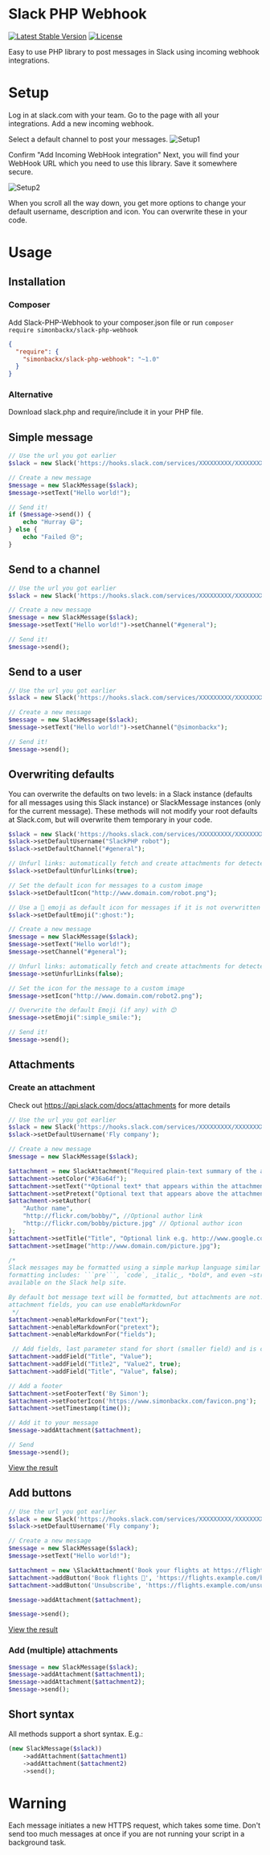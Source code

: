 # Slack PHP Webhook
[![Latest Stable Version](https://poser.pugx.org/simonbackx/slack-php-webhook/v/stable)](https://packagist.org/packages/simonbackx/slack-php-webhook) [![License](https://poser.pugx.org/simonbackx/slack-php-webhook/license)](https://packagist.org/packages/simonbackx/slack-php-webhook)

Easy to use PHP library to post messages in Slack using incoming webhook integrations.

# Setup
Log in at slack.com with your team. Go to the page with all your integrations. Add a new incoming webhook.

Select a default channel to post your messages.
![Setup1](http://www.cloock.be/uploads/slack1.png)

Confirm "Add Incoming WebHook integration"
Next, you will find your WebHook URL which you need to use this library. Save it somewhere secure.

![Setup2](http://www.cloock.be/uploads/slack2.png)

When you scroll all the way down, you get more options to change your default username, description and icon. You can overwrite these in your code.

# Usage
## Installation

### Composer

Add Slack-PHP-Webhook to your composer.json file or run `composer require simonbackx/slack-php-webhook`

```json
{
  "require": {
    "simonbackx/slack-php-webhook": "~1.0"
  }
}
```

### Alternative

Download slack.php and require/include it in your PHP file.

## Simple message

```php
// Use the url you got earlier
$slack = new Slack('https://hooks.slack.com/services/XXXXXXXXX/XXXXXXXXX/XXXXXXXXXXXXXXXXXXXXXXXX');

// Create a new message
$message = new SlackMessage($slack);
$message->setText("Hello world!");

// Send it!
if ($message->send()) {
    echo "Hurray 😄";
} else {
    echo "Failed 😢";
}
```

## Send to a channel
```php
// Use the url you got earlier
$slack = new Slack('https://hooks.slack.com/services/XXXXXXXXX/XXXXXXXXX/XXXXXXXXXXXXXXXXXXXXXXXX');

// Create a new message
$message = new SlackMessage($slack);
$message->setText("Hello world!")->setChannel("#general");

// Send it!
$message->send();
```

## Send to a user
```php
// Use the url you got earlier
$slack = new Slack('https://hooks.slack.com/services/XXXXXXXXX/XXXXXXXXX/XXXXXXXXXXXXXXXXXXXXXXXX');

// Create a new message
$message = new SlackMessage($slack);
$message->setText("Hello world!")->setChannel("@simonbackx");

// Send it!
$message->send();
```

## Overwriting defaults
You can overwrite the defaults on two levels: in a Slack instance (defaults for all messages using this Slack instance) or SlackMessage instances (only for the current message). These methods will not modify your root defaults at Slack.com, but will overwrite them temporary in your code.

```php
$slack = new Slack('https://hooks.slack.com/services/XXXXXXXXX/XXXXXXXXX/XXXXXXXXXXXXXXXXXXXXXXXX');
$slack->setDefaultUsername("SlackPHP robot");
$slack->setDefaultChannel("#general");

// Unfurl links: automatically fetch and create attachments for detected URLs
$slack->setDefaultUnfurlLinks(true);

// Set the default icon for messages to a custom image
$slack->setDefaultIcon("http://www.domain.com/robot.png"); 

// Use a 👻 emoji as default icon for messages if it is not overwritten in messages
$slack->setDefaultEmoji(":ghost:");

// Create a new message
$message = new SlackMessage($slack);
$message->setText("Hello world!");
$message->setChannel("#general");

// Unfurl links: automatically fetch and create attachments for detected URLs
$message->setUnfurlLinks(false);

// Set the icon for the message to a custom image
$message->setIcon("http://www.domain.com/robot2.png");

// Overwrite the default Emoji (if any) with 😊
$message->setEmoji(":simple_smile:");

// Send it!
$message->send();

```

## Attachments
### Create an attachment
Check out https://api.slack.com/docs/attachments for more details

```php
// Use the url you got earlier
$slack = new Slack('https://hooks.slack.com/services/XXXXXXXXX/XXXXXXXXX/XXXXXXXXXXXXXXXXXXXXXXXX');
$slack->setDefaultUsername('Fly company');

// Create a new message
$message = new SlackMessage($slack);

$attachment = new SlackAttachment("Required plain-text summary of the attachment.");
$attachment->setColor("#36a64f");
$attachment->setText("*Optional text* that appears within the attachment");
$attachment->setPretext("Optional text that appears above the attachment block");
$attachment->setAuthor(
    "Author name", 
    "http://flickr.com/bobby/", //Optional author link
    "http://flickr.com/bobby/picture.jpg" // Optional author icon
);
$attachment->setTitle("Title", "Optional link e.g. http://www.google.com/");
$attachment->setImage("http://www.domain.com/picture.jpg");

/*
Slack messages may be formatted using a simple markup language similar to Markdown. Supported 
formatting includes: ```pre```, `code`, _italic_, *bold*, and even ~strike~.; full details are 
available on the Slack help site.

By default bot message text will be formatted, but attachments are not. To enable formatting on 
attachment fields, you can use enableMarkdownFor
 */
$attachment->enableMarkdownFor("text");
$attachment->enableMarkdownFor("pretext");
$attachment->enableMarkdownFor("fields");

 // Add fields, last parameter stand for short (smaller field) and is optional
$attachment->addField("Title", "Value");
$attachment->addField("Title2", "Value2", true);
$attachment->addField("Title", "Value", false);

// Add a footer
$attachment->setFooterText('By Simon');
$attachment->setFooterIcon('https://www.simonbackx.com/favicon.png');
$attachment->setTimestamp(time());

// Add it to your message
$message->addAttachment($attachment);

// Send
$message->send();
```
[View the result](https://api.slack.com/docs/messages/builder?msg=%7B%0A%20%20%20%20%22text%22%3A%20%22%22%2C%0A%20%20%20%20%22username%22%3A%20%22Fly%20company%22%2C%0A%20%20%20%20%22attachments%22%3A%20%5B%0A%20%20%20%20%20%20%20%20%7B%0A%20%20%20%20%20%20%20%20%20%20%20%20%22fallback%22%3A%20%22Required%20plain-text%20summary%20of%20the%20attachment.%22%2C%0A%20%20%20%20%20%20%20%20%20%20%20%20%22color%22%3A%20%22%2336a64f%22%2C%0A%20%20%20%20%20%20%20%20%20%20%20%20%22pretext%22%3A%20%22Optional%20text%20that%20appears%20above%20the%20attachment%20block%22%2C%0A%20%20%20%20%20%20%20%20%20%20%20%20%22author_name%22%3A%20%22Author%20name%22%2C%0A%20%20%20%20%20%20%20%20%20%20%20%20%22mrkdwn_in%22%3A%20%5B%0A%20%20%20%20%20%20%20%20%20%20%20%20%20%20%20%20%22text%22%2C%0A%20%20%20%20%20%20%20%20%20%20%20%20%20%20%20%20%22pretext%22%2C%0A%20%20%20%20%20%20%20%20%20%20%20%20%20%20%20%20%22fields%22%0A%20%20%20%20%20%20%20%20%20%20%20%20%5D%2C%0A%20%20%20%20%20%20%20%20%20%20%20%20%22author_link%22%3A%20%22http%3A%2F%2Fflickr.com%2Fbobby%2F%22%2C%0A%20%20%20%20%20%20%20%20%20%20%20%20%22author_icon%22%3A%20%22http%3A%2F%2Fflickr.com%2Fbobby%2Fpicture.jpg%22%2C%0A%20%20%20%20%20%20%20%20%20%20%20%20%22title%22%3A%20%22Title%22%2C%0A%20%20%20%20%20%20%20%20%20%20%20%20%22title_link%22%3A%20%22Optional%20link%20e.g.%20http%3A%2F%2Fwww.google.com%2F%22%2C%0A%20%20%20%20%20%20%20%20%20%20%20%20%22text%22%3A%20%22%2AOptional%20text%2A%20that%20appears%20within%20the%20attachment%22%2C%0A%20%20%20%20%20%20%20%20%20%20%20%20%22fields%22%3A%20%5B%0A%20%20%20%20%20%20%20%20%20%20%20%20%20%20%20%20%7B%0A%20%20%20%20%20%20%20%20%20%20%20%20%20%20%20%20%20%20%20%20%22title%22%3A%20%22Title%22%2C%0A%20%20%20%20%20%20%20%20%20%20%20%20%20%20%20%20%20%20%20%20%22value%22%3A%20%22Value%22%0A%20%20%20%20%20%20%20%20%20%20%20%20%20%20%20%20%7D%2C%0A%20%20%20%20%20%20%20%20%20%20%20%20%20%20%20%20%7B%0A%20%20%20%20%20%20%20%20%20%20%20%20%20%20%20%20%20%20%20%20%22title%22%3A%20%22Title2%22%2C%0A%20%20%20%20%20%20%20%20%20%20%20%20%20%20%20%20%20%20%20%20%22value%22%3A%20%22Value2%22%2C%0A%20%20%20%20%20%20%20%20%20%20%20%20%20%20%20%20%20%20%20%20%22short%22%3A%20true%0A%20%20%20%20%20%20%20%20%20%20%20%20%20%20%20%20%7D%2C%0A%20%20%20%20%20%20%20%20%20%20%20%20%20%20%20%20%7B%0A%20%20%20%20%20%20%20%20%20%20%20%20%20%20%20%20%20%20%20%20%22title%22%3A%20%22Title%22%2C%0A%20%20%20%20%20%20%20%20%20%20%20%20%20%20%20%20%20%20%20%20%22value%22%3A%20%22Value%22%2C%0A%20%20%20%20%20%20%20%20%20%20%20%20%20%20%20%20%20%20%20%20%22short%22%3A%20false%0A%20%20%20%20%20%20%20%20%20%20%20%20%20%20%20%20%7D%0A%20%20%20%20%20%20%20%20%20%20%20%20%5D%2C%0A%20%20%20%20%20%20%20%20%20%20%20%20%22image_url%22%3A%20%22http%3A%2F%2Fwww.domain.com%2Fpicture.jpg%22%2C%0A%20%20%20%20%20%20%20%20%20%20%20%20%22footer%22%3A%20%22By%20Simon%22%2C%0A%20%20%20%20%20%20%20%20%20%20%20%20%22footer_icon%22%3A%20%22https%3A%2F%2Fwww.simonbackx.com%2Ffavicon.png%22%2C%0A%20%20%20%20%20%20%20%20%20%20%20%20%22ts%22%3A%201523486931%0A%20%20%20%20%20%20%20%20%7D%0A%20%20%20%20%5D%0A%7D)

## Add buttons
```php
// Use the url you got earlier
$slack = new Slack('https://hooks.slack.com/services/XXXXXXXXX/XXXXXXXXX/XXXXXXXXXXXXXXXXXXXXXXXX');
$slack->setDefaultUsername('Fly company');

// Create a new message
$message = new SlackMessage($slack);
$message->setText("Hello world!");

$attachment = new \SlackAttachment('Book your flights at https://flights.example.com/book/r123456');
$attachment->addButton('Book flights 🛫', 'https://flights.example.com/book/r123456');
$attachment->addButton('Unsubscribe', 'https://flights.example.com/unsubscribe');

$message->addAttachment($attachment);

$message->send();
```
[View the result](https://api.slack.com/docs/messages/builder?msg=%7B%0A%20%20%20%20%22text%22%3A%20%22%3C%40W1A2BC3DD%3E%20approved%20your%20travel%20request.%20Book%20any%20airline%20you%20like%20by%20continuing%20below.%22%2C%0A%20%20%20%20%22username%22%3A%20%22Fly%20company%22%2C%0A%20%20%20%20%22icon_emoji%22%3A%20%22%3Aairplane%3A%22%2C%0A%20%20%20%20%22attachments%22%3A%20%5B%0A%20%20%20%20%20%20%20%20%7B%0A%20%20%20%20%20%20%20%20%20%20%20%20%22fallback%22%3A%20%22Book%20your%20flights%20at%20https%3A%2F%2Fflights.example.com%2Fbook%2Fr123456%22%2C%0A%20%20%20%20%20%20%20%20%20%20%20%20%22actions%22%3A%20%5B%0A%20%20%20%20%20%20%20%20%20%20%20%20%20%20%20%20%7B%0A%20%20%20%20%20%20%20%20%20%20%20%20%20%20%20%20%20%20%20%20%22type%22%3A%20%22button%22%2C%0A%20%20%20%20%20%20%20%20%20%20%20%20%20%20%20%20%20%20%20%20%22text%22%3A%20%22Book%20flights%20%F0%9F%9B%AB%22%2C%0A%20%20%20%20%20%20%20%20%20%20%20%20%20%20%20%20%20%20%20%20%22url%22%3A%20%22https%3A%2F%2Fflights.example.com%2Fbook%2Fr123456%22%0A%20%20%20%20%20%20%20%20%20%20%20%20%20%20%20%20%7D%2C%0A%20%20%20%20%20%20%20%20%20%20%20%20%20%20%20%20%7B%0A%20%20%20%20%20%20%20%20%20%20%20%20%20%20%20%20%20%20%20%20%22type%22%3A%20%22button%22%2C%0A%20%20%20%20%20%20%20%20%20%20%20%20%20%20%20%20%20%20%20%20%22text%22%3A%20%22Unsubscribe%22%2C%0A%20%20%20%20%20%20%20%20%20%20%20%20%20%20%20%20%20%20%20%20%22url%22%3A%20%22https%3A%2F%2Fflights.example.com%2Funsubscribe%22%2C%0A%20%20%20%20%20%20%20%20%20%20%20%20%20%20%20%20%20%20%20%20%22style%22%3A%20%22danger%22%0A%20%20%20%20%20%20%20%20%20%20%20%20%20%20%20%20%7D%0A%20%20%20%20%20%20%20%20%20%20%20%20%5D%0A%20%20%20%20%20%20%20%20%7D%0A%20%20%20%20%5D%0A%7D)

### Add (multiple) attachments
```php
$message = new SlackMessage($slack);
$message->addAttachment($attachment1);
$message->addAttachment($attachment2);
$message->send();
```

## Short syntax

All methods support a short syntax. E.g.:

```php
(new SlackMessage($slack))
    ->addAttachment($attachment1)
    ->addAttachment($attachment2)
    ->send();
```

# Warning
Each message initiates a new HTTPS request, which takes some time. Don't send too much messages at once if you are not running your script in a background task.
